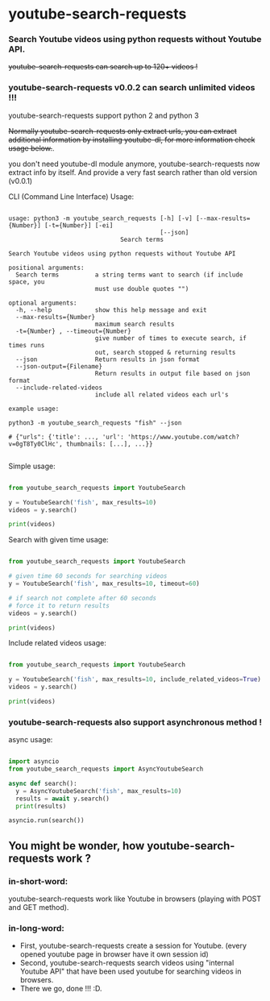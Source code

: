 # youtube-search-requests
### Search Youtube videos using python requests without Youtube API.
~~youtube-search-requests can search up to 120+ videos !~~
### youtube-search-requests v0.0.2 can search unlimited videos !!!

youtube-search-requests support python 2 and python 3

~~Normally youtube-search-requests only extract urls, you can extract additional information by installing youtube-dl, for more information check usage below.~~.

you don't need youtube-dl module anymore, 
youtube-search-requests now extract info by itself.
And provide a very fast search rather than old version (v0.0.1)

CLI (Command Line Interface) Usage:
```

usage: python3 -m youtube_search_requests [-h] [-v] [--max-results={Number}] [-t={Number}] [-ei]
                                          [--json]
 			                   Search terms

Search Youtube videos using python requests without Youtube API

positional arguments:
  Search terms          a string terms want to search (if include space, you
                        must use double quotes "")

optional arguments:
  -h, --help            show this help message and exit
  --max-results={Number} 
                        maximum search results
  -t={Number} , --timeout={Number} 
                        give number of times to execute search, if times runs
                        out, search stopped & returning results
  --json                Return results in json format
  --json-output={Filename} 
                        Return results in output file based on json format
  --include-related-videos 
                        include all related videos each url's

example usage:

python3 -m youtube_search_requests "fish" --json

# {"urls": {'title': ..., 'url': 'https://www.youtube.com/watch?v=0gT8Ty0ClHc', thumbnails: [...], ...}}


```

Simple usage:

```python

from youtube_search_requests import YoutubeSearch

y = YoutubeSearch('fish', max_results=10)
videos = y.search()

print(videos)
```

Search with given time usage:
```python

from youtube_search_requests import YoutubeSearch

# given time 60 seconds for searching videos
y = YoutubeSearch('fish', max_results=10, timeout=60) 

# if search not complete after 60 seconds
# force it to return results
videos = y.search()

print(videos)
```

Include related videos usage:
```python

from youtube_search_requests import YoutubeSearch

y = YoutubeSearch('fish', max_results=10, include_related_videos=True) 
videos = y.search()

print(videos)

```

### youtube-search-requests also support asynchronous method !

async usage:
```python

import asyncio
from youtube_search_requests import AsyncYoutubeSearch

async def search():
  y = AsyncYoutubeSearch('fish', max_results=10)
  results = await y.search()
  print(results)

asyncio.run(search())
```

## You might be wonder, how youtube-search-requests work ?

### in-short-word:
youtube-search-requests work like Youtube in browsers (playing with POST and GET method).

### in-long-word:
- First, youtube-search-requests create a session for Youtube. (every opened youtube page in browser have it own session id)
- Second, youtube-search-requests search videos using "internal Youtube API" that have been used youtube for searching videos in browsers.
- There we go, done !!! :D.

